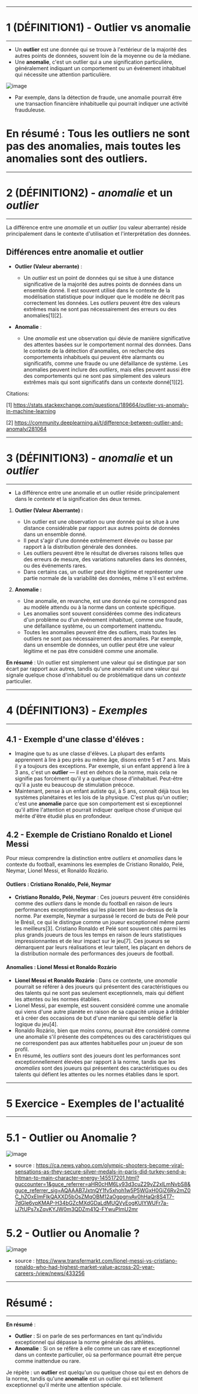 ----
# 1 (DÉFINITION1) - Outlier vs anomalie
----

- Un **outlier** est une donnée qui se trouve à l'extérieur de la majorité des autres points de données, souvent loin de la moyenne ou de la médiane.
- Une **anomalie**, c'est un outlier qui a une signification particulière, généralement indiquant un comportement ou un événement inhabituel qui nécessite une attention particulière.

![image](https://github.com/user-attachments/assets/89243cab-5410-429c-9312-3d96ff57df02)

- Par exemple, dans la détection de fraude, une anomalie pourrait être une transaction financière inhabituelle qui pourrait indiquer une activité frauduleuse.

# En résumé : Tous les outliers ne sont pas des anomalies, mais toutes les anomalies sont des outliers.



----
# 2 (DÉFINITION2) - *anomalie* et un *outlier*
----

La différence entre une *anomalie* et un *outlier* (ou valeur aberrante) réside principalement dans le contexte d'utilisation et l'interprétation des données.

## Différences entre anomalie et outlier

- **Outlier (Valeur aberrante)** :
  - Un *outlier* est un point de données qui se situe à une distance significative de la majorité des autres points de données dans un ensemble donné. Il est souvent utilisé dans le contexte de la modélisation statistique pour indiquer que le modèle ne décrit pas correctement les données. Les *outliers* peuvent être des valeurs extrêmes mais ne sont pas nécessairement des erreurs ou des anomalies[1][2].
  
- **Anomalie** :
  - Une *anomalie* est une observation qui dévie de manière significative des attentes basées sur le comportement normal des données. Dans le contexte de la détection d'anomalies, on recherche des comportements inhabituels qui peuvent être alarmants ou significatifs, comme une fraude ou une défaillance de système. Les anomalies peuvent inclure des *outliers*, mais elles peuvent aussi être des comportements qui ne sont pas simplement des valeurs extrêmes mais qui sont significatifs dans un contexte donné[1][2].


Citations:

[1] https://stats.stackexchange.com/questions/189664/outlier-vs-anomaly-in-machine-learning

[2] https://community.deeplearning.ai/t/difference-between-outlier-and-anomaly/281064




----
# 3 (DÉFINITION3) - *anomalie* et un *outlier*
----

- La différence entre une anomalie et un outlier réside principalement dans le *contexte* et la signification des deux termes.

1. **Outlier (Valeur Aberrante) :**
   - Un outlier est une observation ou une donnée qui se situe à une distance considérable par rapport aux autres points de données dans un ensemble donné. 
   - Il peut s'agir d'une donnée extrêmement élevée ou basse par rapport à la distribution générale des données.
   - Les outliers peuvent être le résultat de diverses raisons telles que des erreurs de mesure, des variations naturelles dans les données, ou des événements rares.
   - Dans certains cas, un outlier peut être légitime et représenter une partie normale de la variabilité des données, même s'il est extrême.

2. **Anomalie :**
   - Une anomalie, en revanche, est une donnée qui ne correspond pas au modèle attendu ou à la norme dans un contexte spécifique. 
   - Les anomalies sont souvent considérées comme des indicateurs d'un problème ou d'un événement inhabituel, comme une fraude, une défaillance système, ou un comportement inattendu.
   - Toutes les anomalies peuvent être des outliers, mais toutes les outliers ne sont pas nécessairement des anomalies. Par exemple, dans un ensemble de données, un outlier peut être une valeur légitime et ne pas être considéré comme une anomalie.

**En résumé** : Un outlier est simplement une valeur qui se distingue par son écart par rapport aux autres, tandis qu'une anomalie est une valeur qui signale quelque chose d'inhabituel ou de problématique dans un *contexte* particulier.



----
# 4 (DÉFINITION3) - *Exemples*
----

## 4.1 - Exemple d'une classe d'éléves : 

- Imagine que tu as une classe d'élèves. La plupart des enfants apprennent à lire à peu près au même âge, disons entre 5 et 7 ans. Mais il y a toujours des exceptions. Par exemple, si un enfant apprend à lire à 3 ans, c'est un **outlier** — il est en dehors de la norme, mais cela ne signifie pas forcément qu'il y a quelque chose d'inhabituel. Peut-être qu'il a juste eu beaucoup de stimulation précoce.
- Maintenant, pense à un enfant autiste qui, à 5 ans, connaît déjà tous les systèmes planétaires et les lois de la physique. C'est plus qu'un outlier; c'est une **anomalie** parce que son comportement est si exceptionnel qu'il attire l'attention et pourrait indiquer quelque chose d'unique qui mérite d'être étudié plus en profondeur.

## 4.2 - Exemple de Cristiano Ronaldo et Lionel Messi

Pour mieux comprendre la distinction entre *outliers* et *anomalies* dans le contexte du football, examinons les exemples de Cristiano Ronaldo, Pelé, Neymar, Lionel Messi, et Ronaldo Rozário.

#### Outliers : Cristiano Ronaldo, Pelé, Neymar

- **Cristiano Ronaldo, Pelé, Neymar** : Ces joueurs peuvent être considérés comme des *outliers* dans le monde du football en raison de leurs performances exceptionnelles qui les placent bien au-dessus de la norme. Par exemple, Neymar a surpassé le record de buts de Pelé pour le Brésil, ce qui le distingue comme un joueur exceptionnel même parmi les meilleurs[3]. Cristiano Ronaldo et Pelé sont souvent cités parmi les plus grands joueurs de tous les temps en raison de leurs statistiques impressionnantes et de leur impact sur le jeu[7]. Ces joueurs se démarquent par leurs réalisations et leur talent, les plaçant en dehors de la distribution normale des performances des joueurs de football.

#### Anomalies : Lionel Messi et Ronaldo Rozário

- **Lionel Messi et Ronaldo Rozário** : Dans ce contexte, une *anomalie* pourrait se référer à des joueurs qui présentent des caractéristiques ou des talents qui ne sont pas seulement exceptionnels, mais qui défient les attentes ou les normes établies.
- Lionel Messi, par exemple, est souvent considéré comme une anomalie qui viens d'une autre planète en raison de sa capacité unique à dribbler et à créer des occasions de but d'une manière qui semble défier la logique du jeu[4].
- Ronaldo Rozário, bien que moins connu, pourrait être considéré comme une anomalie s'il présente des compétences ou des caractéristiques qui ne correspondent pas aux attentes habituelles pour un joueur de son profil.
- En résumé, les *outliers* sont des joueurs dont les performances sont exceptionnellement élevées par rapport à la norme, tandis que les *anomalies* sont des joueurs qui présentent des caractéristiques ou des talents qui défient les attentes ou les normes établies dans le sport.




----
# 5  Exercice - Exemples de l'actualité
----

# 5.1 - Outlier ou Anomalie ?

![image](https://github.com/user-attachments/assets/23e66374-d409-468a-9df1-b2b93e842edc)

- source : https://ca.news.yahoo.com/olympic-shooters-become-viral-sensations-as-they-secure-silver-medals-in-paris-did-turkey-send-a-hitman-to-main-character-energy-145517201.html?guccounter=1&guce_referrer=aHR0cHM6Ly93d3cuZ29vZ2xlLmNvbS8&guce_referrer_sig=AQAAAB7JxtnQY1fv5xhoh1w5P5WGxH0GiZ6Rv2mZ0C_hZOxEImFIkQAXXD5bOsZMqOBM12aOgpgnvAv0hHaQr8S4T7-7dGle6vpKMAP-H34bGZcMXdGDaLdMUQVyEogKUIYWUFr7a-iJ7tUPs7xZqvKYJW0m3QDZm41Q-FYwuPImU2mr

# 5.2 - Outlier ou Anomalie ?

![image](https://github.com/user-attachments/assets/76b2a214-37ad-46a0-be82-1d9d4eb5bb4b)

- source : https://www.transfermarkt.com/lionel-messi-vs-cristiano-ronaldo-who-had-highest-market-value-across-20-year-careers-/view/news/433256




----------
# Résumé :
----------



**En résumé** : 
- **Outlier** : Si on parle de ses performances en tant qu'individu exceptionnel qui dépasse la norme générale des athlètes.
- **Anomalie** : Si on se réfère à elle comme un cas rare et exceptionnel dans un contexte particulier, où sa performance pourrait être perçue comme inattendue ou rare.

Je répète : un **outlier** est quelqu'un ou quelque chose qui est en dehors de la norme, tandis qu'une **anomalie** est un outlier qui est tellement exceptionnel qu'il mérite une attention spéciale.


